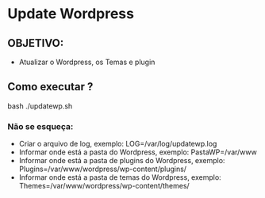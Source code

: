 # Update Wordpress

## OBJETIVO: ##

- Atualizar o Wordpress, os Temas e plugin

## Como executar ? ##

bash ./updatewp.sh

### Não se esqueça:  ###

- Criar o arquivo de log, exemplo: LOG=/var/log/updatewp.log
- Informar onde está a pasta do Wordpress, exemplo: PastaWP=/var/www
- Informar onde está a pasta de plugins do Wordpress, exemplo: Plugins=/var/www/wordpress/wp-content/plugins/
- Informar onde está a pasta de temas do Wordpress, exemplo: Themes=/var/www/wordpress/wp-content/themes/

